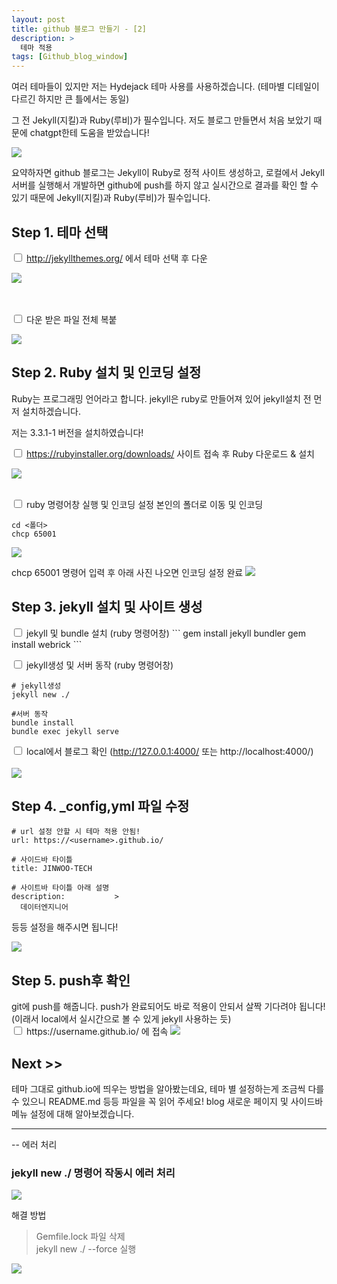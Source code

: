 ```yaml
---
layout: post
title: github 블로그 만들기 - [2]
description: >
  테마 적용
tags: [Github_blog_window]
---
```

여러 테마들이 있지만 저는 Hydejack 테마 사용를 사용하겠습니다.
(테마별 디테일이 다르긴 하지만 큰 틀에서는 동일)

그 전 Jekyll(지킬)과 Ruby(루비)가 필수입니다.
저도 블로그 만들면서 처음 보았기 때문에 chatgpt한테 도움을 받았습니다!

<img src = '/assets/img/20240816jekyllruby.png' > 

요약하자면 github 블로그는 Jekyll이 Ruby로 정적 사이트 생성하고, 로컬에서 Jekyll 서버를 실행해서 개발하면 github에 push를
하지 않고 실시간으로 결과를 확인 할 수 있기 때문에 Jekyll(지킬)과 Ruby(루비)가 필수입니다.
 
<h2>Step 1. 테마 선택</h2>

<input type="checkbox"> http://jekyllthemes.org/ 에서 테마 선택 후 다운

<img src = '/assets/img/20240816hydejackdownload.png'>

<br><br>
<input type="checkbox"> 다운 받은 파일 전체 복붙 

<img src = '/assets/img/20240816hydejackpaste.png'>


<h2>Step 2. Ruby 설치 및 인코딩 설정</h2>

Ruby는 프로그래밍 언어라고 합니다. jekyll은 ruby로 만들어져 있어 jekyll설치 전 먼저 설치하겠습니다.

저는 3.3.1-1 버전을 설치하였습니다!

<input type="checkbox"> https://rubyinstaller.org/downloads/ 사이트 접속 후 Ruby 다운로드 & 설치

<img src = '/assets/img/20240816rubydown.png' > 
<br><br>

<input type="checkbox"> ruby 명령어창 실행 및 인코딩 설정
본인의 폴더로 이동 및 인코딩

```
cd <폴더>
chcp 65001
```
<img src = '/assets/img/20240816rubycmdstart.png' > 

chcp 65001 명령어 입력 후 아래 사진 나오면 인코딩 설정 완료
<img src = '/assets/img/20240816rubyencoding.png' > 

<h2>Step 3. jekyll 설치 및 사이트 생성 </h2>
<input type="checkbox"> jekyll 및 bundle 설치 (ruby 명령어창)
```
gem install jekyll bundler
gem install webrick
```

<input type="checkbox"> jekyll생성 및 서버 동작 (ruby 명령어창)

```
# jekyll생성
jekyll new ./
 
#서버 동작
bundle install
bundle exec jekyll serve
```

<input type="checkbox"> local에서 블로그 확인 (http://127.0.0.1:4000/ 또는 http://localhost:4000/)
<br><br>
<img src = '/assets/img/20240816localhoststart.png' > 

<h2>Step 4. _config,yml 파일 수정</h2>

```
# url 설정 안할 시 테마 적용 안됨!
url: https://<username>.github.io/

# 사이드바 타이틀 
title: JINWOO-TECH

# 사이트바 타이틀 아래 설명
description:           >
  데이터엔지니어 
```
등등 설정을 해주시면 됩니다!

<img src = '/assets/img/20240816hydejackdownload.png'>


<h2>Step 5. push후 확인</h2>
git에 push를 해줍니다. push가 완료되어도 바로 적용이 안되서 살짝 기다려야 됩니다! (이래서 local에서 실시간으로 볼 수 있게 jekyll 사용하는 듯)
<br>
<input type="checkbox"> https://username.github.io/ 에 접속

<img src = '/assets/img/20240816firststatepage.png'>


<h2> Next >></h2>
테마 그대로 github.io에 띄우는 방법을 알아봤는데요, 테마 별 설정하는게 조금씩 다를 수 있으니 README.md 등등 파일을 꼭 읽어 주세요! 
blog 새로운 페이지 및 사이드바 메뉴 설정에 대해 알아보겠습니다.

---------------------------------------------
--
에러 처리 
<h3>jekyll new ./  명령어 작동시 에러 처리</h3>  
<img src = '/assets/img/20240816jekyllnewerror.png' > 

해결 방법
> Gemfile.lock 파일 삭제 <br>
> jekyll new ./ --force 실행

<img src = '/assets/img/20240816jekyllnewerror2.png' > 